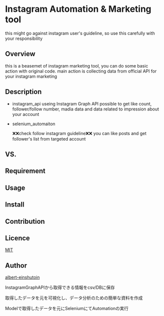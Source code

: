 # Instagram Automation & Marketing tool

this might go against instagram user's guideline, so use this carefully with your responsibility

## Overview
this is a beasemet of instagram marketing tool, you can do some basic action with original code.
main action is collecting data from official API for your instagram marketing

## Description
- instagram_api
	useing Instagram Graph API
	possible to get like count, follower/follow number, madia data and data related to impression about your account
- selenium_automaiton

	:x::x:check follow instagram guideline:x::x:
	you can like posts and get follower's list from targeted account
## VS.

## Requirement

## Usage

## Install

## Contribution

## Licence

[MIT]()

## Author

[albert-einshutoin](https://github.com/albert-einshutoin)

InstagramGraphAPIから取得できる情報をcsv/DBに保存


取得したデータを元を可視化し、データ分析のための簡単な資料を作成



Modelで取得したデータを元にSeleniumにてAutomationの実行
